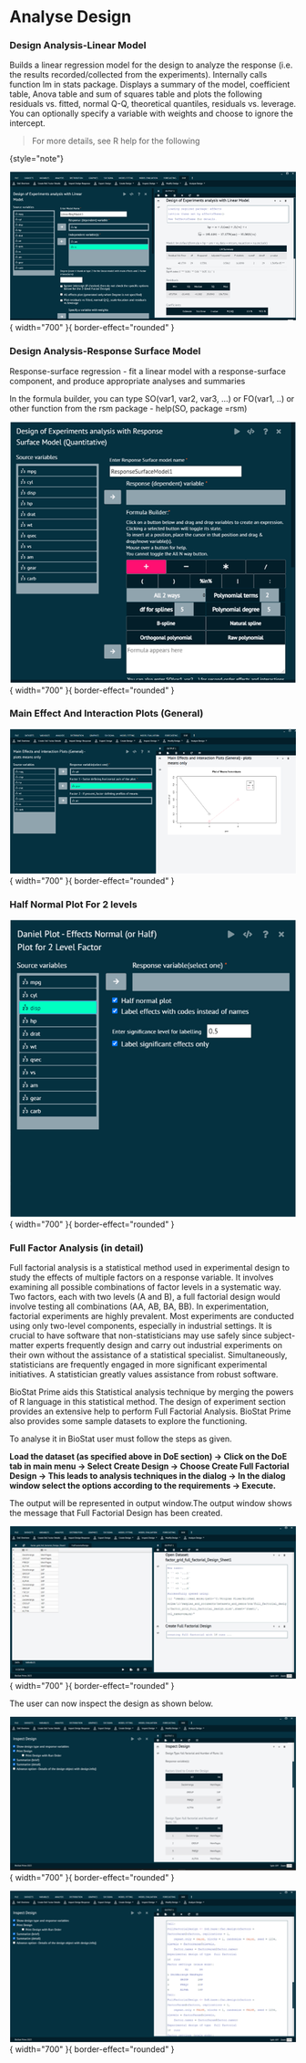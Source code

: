 # Analyse Design

### Design Analysis-Linear Model

Builds a linear regression model for the design to analyze the response (i.e. the results recorded/collected from the experiments). Internally calls function lm in stats package. Displays a summary of the model, coefficient table, Anova table and sum of squares table and plots the following residuals vs. fitted, normal Q-Q, theoretical quantiles, residuals vs. leverage. You can optionally specify a variable with weights and choose to ignore the intercept.

>For more details, see R help for the following
>
{style="note"} 

![alt text](screenshots/image261.png){ width="700" }{ border-effect="rounded" }

### Design Analysis-Response Surface Model

Response-surface regression - fit a linear model with a response-surface component, and produce appropriate analyses and summaries

In the formula builder, you can type SO(var1, var2, var3, ...) or FO(var1, ..) or other function from the rsm package - help(SO, package =rsm)

![alt text](screenshots/image262.png){ width="700" }{ border-effect="rounded" }

### Main Effect And Interaction Plots (General)

![alt text](screenshots/image263.png){ width="700" }{ border-effect="rounded" }

### Half Normal Plot For 2 levels

![alt text](screenshots/image264.png){ width="700" }{ border-effect="rounded" }

### Full Factor Analysis (in detail)

Full factorial analysis is a statistical method used in experimental design to study the effects of multiple factors on a response variable. It involves examining all possible combinations of factor levels in a systematic way. Two factors, each with two levels (A and B), a full factorial design would involve testing all combinations (AA, AB, BA, BB).
In experimentation, factorial experiments are highly prevalent. Most experiments are conducted using only two-level components, especially in industrial settings. It is crucial to have software that non-statisticians may use safely since subject-matter experts frequently design and carry out industrial experiments on their own without the assistance of a statistical specialist. Simultaneously, statisticians are frequently engaged in more significant experimental initiatives. A statistician greatly values assistance from robust software.

BioStat Prime aids this Statistical analysis technique by merging the powers of R language in this statistical method. The design of experiment section provides an extensive help to perform Full Factorial Analysis. BioStat Prime also provides some sample datasets to explore the functioning.

To analyse it in BioStat user must follow the steps as given.

__Load the dataset (as specified above in DoE section) -> Click on the DoE tab in main menu -> Select Create Design -> Choose Create Full Factorial Design -> This leads to analysis techniques in the dialog -> In the dialog window select the options according to the requirements -> Execute.__

The output will be represented in output window.The output window shows the message that Full Factorial Design has been created.

![alt text](screenshots/image265.png){ width="700" }{ border-effect="rounded" }

The user can now inspect the design as  shown below.

![alt text](screenshots/image266.png){ width="700" }{ border-effect="rounded" }

![alt text](screenshots/image267.png){ width="700" }{ border-effect="rounded" }
